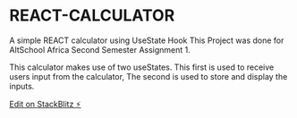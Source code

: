 # REACT-CALCULATOR

A simple REACT calculator using UseState Hook This Project was done for AltSchool Africa Second Semester Assignment 1.

This calculator makes use of two useStates. This first is used to receive users input from the calculator, The second is used to store and display the inputs.

[Edit on StackBlitz ⚡️](https://stackblitz.com/edit/react-ts-96gcfc)